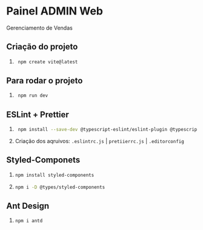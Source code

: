 # Painel ADMIN Web

Gerenciamento de Vendas

## Criação do projeto

1. ```BASH
    npm create vite@latest
    ```

## Para rodar o projeto

1. ```BASH
    npm run dev
    ```

## ESLint + Prettier

1. ```BASH
    npm install --save-dev @typescript-eslint/eslint-plugin @typescript-eslint/parser eslint eslint-config-prettier eslint-plugin-import eslint-plugin-prettier eslint-plugin-react eslint-plugin-simple-import-sort pre-commit prettier

   ```

1. Criação dos aqruivos: `.eslintrc.js` | `pretiierrc.js` | `.editorconfig`

## Styled-Componets

1. ```BASH
   npm install styled-components
   ```

1. ```BASH
   npm i -D @types/styled-components
   ```

## Ant Design

1. ```BASH
   npm i antd
   ```

